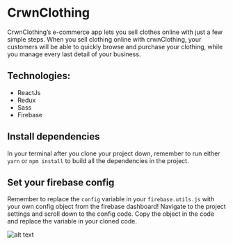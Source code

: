 
# CrwnClothing

CrwnClothing’s e-commerce app lets you sell clothes online with just a few simple steps. When you sell clothing online with crwnClothing, your customers will be able to quickly browse and purchase your clothing, while you manage every last detail of your business. 


## Technologies:
* ReactJs
* Redux
* Sass
* Firebase

## Install dependencies

In your terminal after you clone your project down, remember to run either `yarn` or `npm install` to build all the dependencies in the project.

## Set your firebase config

Remember to replace the `config` variable in your `firebase.utils.js` with your own config object from the firebase dashboard! Navigate to the project settings and scroll down to the config code. Copy the object in the code and replace the variable in your cloned code.

![alt text](https://i.ibb.co/6ywMkBf/Screen-Shot-2019-07-01-at-11-35-02-AM.png "image to firebase config")
